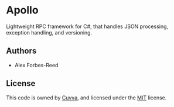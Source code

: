 # Apollo

Lightweight RPC framework for C#, that handles JSON processing, exception handling, and versioning.

## Authors

- Alex Forbes-Reed

## License

This code is owned by [Cuvva](https://cuvva.com), and licensed under the [MIT](../../../LICENSE) license.
